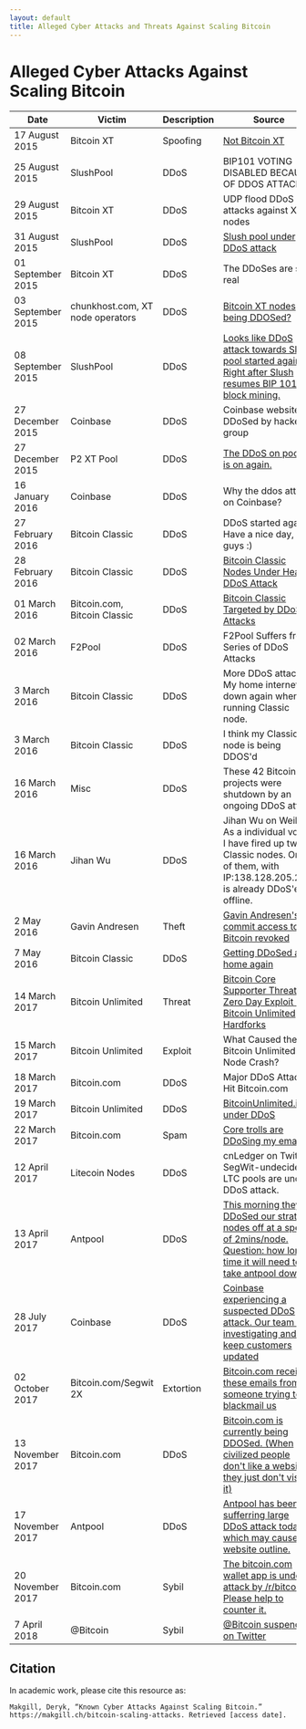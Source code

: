 ```yaml
---
layout: default
title: Alleged Cyber Attacks and Threats Against Scaling Bitcoin
---
```


# Alleged Cyber Attacks Against Scaling Bitcoin

| Date              | Victim                           | Description  | Source                                                                                                                                                                                                                                                                                                                                                                                                             |
| ----------------- | -------------------------------- | ------------ | ------------------------------------------------------------------------------------------------------------------------------------------------------------------------------------------------------------------------------------------------------------------------------------------------------------------------------------------------------------------------------------------------------------------ |
| 17 August 2015    | Bitcoin XT                       | Spoofing     | [](https://github.com/xtbit/notbitcoinxt)[Not Bitcoin XT](https://github.com/xtbit/notbitcoinxt)                                                                                                                                                                                                                                                                                                                   |
| 25 August 2015    | SlushPool                        | DDoS         | BIP101 VOTING DISABLED BECAUSE OF DDOS ATTACK                                                                                                                                                                                                                                                                                                                                                                      |
| 29 August 2015    | Bitcoin XT                       | DDoS         | UDP flood DDoS attacks against XT nodes                                                                                                                                                                                                                                                                                                                                                                            |
| 31 August 2015    | SlushPool                        | DDoS         | [](https://www.reddit.com/r/Bitcoin/comments/3j6amu/slush_pool_under_ddos_attack/)[Slush pool under DDoS attack](https://www.reddit.com/r/Bitcoin/comments/3j6amu/slush_pool_under_ddos_attack/)                                                                                                                                                                                                                   |
| 01 September 2015 | Bitcoin XT                       | DDoS         | The DDoSes are still real                                                                                                                                                                                                                                                                                                                                                                                          |
| 03 September 2015 | chunkhost.com, XT node operators | DDoS         | [](https://www.reddit.com/r/Bitcoin/comments/3jj2hf/bitcoin_xt_nodes_being_ddosed/?utm_source=share&utm_medium=web2x&context=3)[Bitcoin XT nodes being DDOSed?](https://www.reddit.com/r/Bitcoin/comments/3jj2hf/bitcoin_xt_nodes_being_ddosed/?utm_source=share&utm_medium=web2x&context=3)                                                                                                                       |
| 08 September 2015 | SlushPool                        | DDoS         | [](https://www.reddit.com/r/bitcoinxt/comments/3k4fkf/looks_like_ddos_attack_towards_slush_pool_started/?utm_source=share&utm_medium=web2x&context=3)[Looks like DDoS attack towards Slush pool started again? Right after Slush resumes BIP 101 block mining.](https://www.reddit.com/r/bitcoinxt/comments/3k4fkf/looks_like_ddos_attack_towards_slush_pool_started/?utm_source=share&utm_medium=web2x&context=3) |
| 27 December 2015  | Coinbase                         | DDoS         | Coinbase website DDoSed by hacker group                                                                                                                                                                                                                                                                                                                                                                            |
| 27 December 2015  | P2 XT Pool                       | DDoS         | [](https://www.reddit.com/r/btc/comments/3ygiso/the_ddos_on_pools_is_on_again/)[The DDoS on pools is on again.](https://www.reddit.com/r/btc/comments/3ygiso/the_ddos_on_pools_is_on_again/)                                                                                                                                                                                                                       |
| 16 January 2016   | Coinbase                         | DDoS         | Why the ddos attack on Coinbase?                                                                                                                                                                                                                                                                                                                                                                                   |
| 27 February 2016  | Bitcoin Classic                  | DDoS         | DDoS started again. Have a nice day, guys :)                                                                                                                                                                                                                                                                                                                                                                       |
| 28 February 2016  | Bitcoin Classic                  | DDoS         | [](https://web.archive.org/web/20160302070655/http://www.blockcy.com/bitcoin-classic-nodes-under-ddos-attack)[Bitcoin Classic Nodes Under Heavy DDoS Attack](https://web.archive.org/web/20160302070655/http://www.blockcy.com/bitcoin-classic-nodes-under-ddos-attack)                                                                                                                                            |
| 01 March 2016     | Bitcoin.com, Bitcoin Classic     | DDoS         | [](https://news.bitcoin.com/bitcoin-classic-targeted-by-ddos-attacks/)[Bitcoin Classic Targeted by DDoS Attacks](https://news.bitcoin.com/bitcoin-classic-targeted-by-ddos-attacks/)                                                                                                                                                                                                                               |
| 02 March 2016     | F2Pool                           | DDoS         | F2Pool Suffers from Series of DDoS Attacks                                                                                                                                                                                                                                                                                                                                                                         |
| 3 March 2016      | Bitcoin Classic                  | DDoS         | More DDoS attack? My home internet is down again when running Classic node.                                                                                                                                                                                                                                                                                                                                        |
| 3 March 2016      | Bitcoin Classic                  | DDoS         | I think my Classic node is being DDOS'd                                                                                                                                                                                                                                                                                                                                                                            |
| 16 March 2016     | Misc                             | DDoS         | These 42 Bitcoin projects were shutdown by an ongoing DDoS attack                                                                                                                                                                                                                                                                                                                                                  |
| 16 March 2016     | Jihan Wu                         | DDoS         | Jihan Wu on Weibo: As a individual voter, I have fired up two Classic nodes. One of them, with IP:138.128.205.248, is already DDoS'ed offline.                                                                                                                                                                                                                                                                     |
| 2 May 2016        | Gavin Andresen                   | Theft        | [](https://news.ycombinator.com/item?id=11610342)[Gavin Andresen's commit access to Bitcoin revoked](https://news.ycombinator.com/item?id=11610342)                                                                                                                                                                                                                                                                |
| 7 May 2016        | Bitcoin Classic                  | DDoS         | [Getting DDoSed at home again](https://www.reddit.com/r/btc/comments/49fwjf/getting_ddosed_at_home_again/)                                                                                                                                                                                                                                                                                                         |
| 14 March 2017     | Bitcoin Unlimited                | Threat       | [](https://web.archive.org/web/20180612200014/https://www.ccn.com/bitcoin-core-supporter-threatens-zero-day-exploit-bitcoin-unlimited-hardforks/)[Bitcoin Core Supporter Threatens Zero Day Exploit if Bitcoin Unlimited Hardforks](https://web.archive.org/web/20180612200014/https://www.ccn.com/bitcoin-core-supporter-threatens-zero-day-exploit-bitcoin-unlimited-hardforks/)                                 |
| 15 March 2017     | Bitcoin Unlimited                | Exploit      | What Caused the Bitcoin Unlimited Node Crash?                                                                                                                                                                                                                                                                                                                                                                      |
| 18 March 2017     | Bitcoin.com                      | DDoS         | Major DDoS Attacks Hit Bitcoin.com                                                                                                                                                                                                                                                                                                                                                                                 |
| 19 March 2017     | Bitcoin Unlimited                | DDoS         | [](https://www.reddit.com/r/btc/comments/60cxj1/bitcoinunlimitedinfo_under_ddos_download_bu_from/)[BitcoinUnlimited.info under DDoS](https://www.reddit.com/r/btc/comments/60cxj1/bitcoinunlimitedinfo_under_ddos_download_bu_from/)                                                                                                                                                                               |
| 22 March 2017     | Bitcoin.com                      | Spam         | [Core trolls are DDoSing my email](https://www.reddit.com/r/btc/comments/9pza72/mike_dudas_the_whalepool_scammers_are_ddosing_my/e85dsxv?utm_source=share&utm_medium=web2x&context=3)                                                                                                                                                                                                                              |
| 12 April 2017     | Litecoin Nodes                   | DDoS         | cnLedger on Twitter: SegWit-undecided LTC pools are under DDoS attack.                                                                                                                                                                                                                                                                                                                                             |
| 13 April 2017     | Antpool                          | DDoS         | [This morning they DDoSed our stratum nodes off at a speed of 2mins/node. Question: how long time it will need to take antpool down?](https://twitter.com/JihanWu/status/852507830493958144)                                                                                                                                                                                                                       |
| 28 July 2017      | Coinbase                         | DDoS         | [Coinbase experiencing a suspected DDoS attack. Our team is investigating and will keep customers updated](https://twitter.com/coinbase/status/891070283397742592)                                                                                                                                                                                                                                                 |
| 02 October 2017   | Bitcoin.com/Segwit 2X            | Extortion    | [](https://forum.bitcoin.com/bitcoin-discussion/bitcoin-com-received-these-emails-from-someone-trying-to-blackmail-us-t54076.html)[Bitcoin.com received these emails from someone trying to blackmail us](https://forum.bitcoin.com/bitcoin-discussion/bitcoin-com-received-these-emails-from-someone-trying-to-blackmail-us-t54076.html)                                                                          |
| 13 November 2017  | Bitcoin.com                      | DDoS         | [](https://www.reddit.com/r/btc/comments/7crk24/bitcoincom_is_currently_being_ddosed_when/)[Bitcoin.com is currently being DDOSed. (When civilized people don't like a website, they just don't visit it)](https://www.reddit.com/r/btc/comments/7crk24/bitcoincom_is_currently_being_ddosed_when/)                                                                                                                |
| 17 November 2017  | Antpool                          | DDoS         | [Antpool has been sufferring large DDoS attack today which may cause our website outline.](https://twitter.com/AntPoolofficial/status/931464481326088192?s=20)                                                                                                                                                                                                                                                     |
| 20 November 2017  | Bitcoin.com                      | Sybil        | [](https://www.reddit.com/r/btc/comments/7eabcz/the_bitcoincom_wallet_app_is_under_attack_by/)[The bitcoin.com wallet app is under attack by /r/bitcoin. Please help to counter it.](https://www.reddit.com/r/btc/comments/7eabcz/the_bitcoincom_wallet_app_is_under_attack_by/)                                                                                                                                   |
| 7 April 2018      | @Bitcoin                         | Sybil        | [](https://www.reddit.com/r/btc/comments/8anmkg/bitcoin_suspended_on_twitter/)[@Bitcoin suspended on Twitter](https://www.reddit.com/r/btc/comments/8anmkg/bitcoin_suspended_on_twitter/)                                                                                                                                                                                                                          |


## Citation

In academic work, please cite this resource as:

```
Makgill, Deryk, “Known Cyber Attacks Against Scaling Bitcoin.” https://makgill.ch/bitcoin-scaling-attacks. Retrieved [access date].
```

